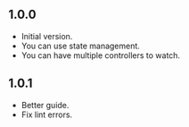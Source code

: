 ## 1.0.0

- Initial version.
- You can use state management.
- You can have multiple controllers to watch.


## 1.0.1

- Better guide.
- Fix lint errors.
